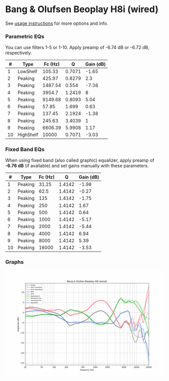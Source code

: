 # Bang & Olufsen Beoplay H8i (wired)
See [usage instructions](https://github.com/jaakkopasanen/AutoEq#usage) for more options and info.

### Parametric EQs
You can use filters 1-5 or 1-10. Apply preamp of -6.74 dB or -6.72 dB, respectively.

|   # | Type      |   Fc (Hz) |      Q |   Gain (dB) |
|-----|-----------|-----------|--------|-------------|
|   1 | LowShelf  |    105.33 | 0.7071 |       -1.65 |
|   2 | Peaking   |    425.97 | 0.8279 |        2.3  |
|   3 | Peaking   |   1487.54 | 0.554  |       -7.38 |
|   4 | Peaking   |   3954.7  | 1.2419 |        8    |
|   5 | Peaking   |   9149.68 | 0.8093 |        5.04 |
|   6 | Peaking   |     57.85 | 1.699  |        0.63 |
|   7 | Peaking   |    137.45 | 2.1924 |       -1.38 |
|   8 | Peaking   |    245.63 | 3.4039 |        1    |
|   9 | Peaking   |   6606.39 | 5.9908 |        1.17 |
|  10 | HighShelf |  10000    | 0.7071 |       -3.03 |

### Fixed Band EQs
When using fixed band (also called graphic) equalizer, apply preamp of **-6.76 dB** (if available) and set gains manually with these parameters.

|   # | Type    |   Fc (Hz) |      Q |   Gain (dB) |
|-----|---------|-----------|--------|-------------|
|   1 | Peaking |     31.25 | 1.4142 |       -1.98 |
|   2 | Peaking |     62.5  | 1.4142 |       -0.27 |
|   3 | Peaking |    125    | 1.4142 |       -1.75 |
|   4 | Peaking |    250    | 1.4142 |        1.67 |
|   5 | Peaking |    500    | 1.4142 |        0.64 |
|   6 | Peaking |   1000    | 1.4142 |       -5.17 |
|   7 | Peaking |   2000    | 1.4142 |       -5.44 |
|   8 | Peaking |   4000    | 1.4142 |        6.94 |
|   9 | Peaking |   8000    | 1.4142 |        5.39 |
|  10 | Peaking |  16000    | 1.4142 |       -3.53 |

### Graphs
![](./Bang%20&%20Olufsen%20Beoplay%20H8i%20(wired).png)
